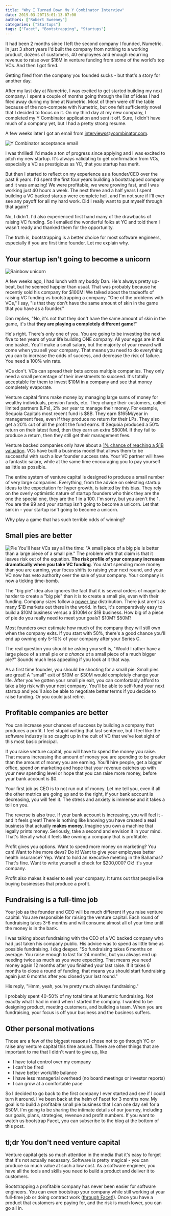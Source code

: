 ```yaml
---
title: "Why I Turned Down My Y Combinator Interview"
date: 2019-03-20T13:01:13-07:00
authors: ["Robert Sweeney"]
categories: ["Startups"]
tags: ["Facet", "Bootstrapping", "Startups"]
---
```


It had been 2 months since I left the second company I founded, Numetric. In just 3 short years I'd built the company from nothing to a working product, dozens of customers, 40 employees and enough recurring revenue to raise over $16M in venture funding from some of the world's top VCs. And then I got fired.

Getting fired from the company you founded sucks - but that's a story for another day.

After my last day at Numetric, I was excited to get started building my next company. I spent a couple of months going through the list of ideas I had filed away during my time at Numetric. Most of them were off the table because of the non-compete with Numetric, but one felt sufficiently novel that I decided to focus on it. On my third day at my new company, I completed my Y Combinator application and sent it off. Sure, I didn't have much of a company yet, but I had a pretty strong resume.

A few weeks later I got an email from interviews@ycombinator.com.

![Y Combinator acceptance email](/blog/uploads/y-combinator-email.jpg)

I was thrilled! I'd made a ton of progress since applying and I was excited to pitch my new startup. It's always validating to get confirmation from VCs, especially a VC as prestigious as YC, that you startup has merit. 

But then I started to reflect on my experience as a founder/CEO over the past 8 years.  I'd spent the first four years building a bootstrapped company and it was amazing! We were profitable, we were growing fast, and I was working just 40 hours a week. The next three and a half years I spent building a VC backed startup were complete hell, and I'm not sure if I'll ever see any payoff for all my hard work. Did I really want to put myself through that again?

No, I didn't. I'd also experienced first hand many of the drawbacks of raising VC funding. So I emailed the wonderful folks at YC and told them I wasn't ready and thanked them for the opportunity.

The truth is, bootstrapping is a better choice for most software engineers, especially if you are first time founder. Let me explain why.

## Your startup isn't going to become a unicorn
![Rainbow unicorn](/blog/uploads/rainbow-unicorn.png)

A few weeks ago, I had lunch with my buddy Dan. He's always pretty up-beat, but he seemed happier than usual. That was probably because he recently sold his company for $100M! We talked about the tradeoffs of raising VC funding vs bootstrapping a company. "One of the problems with VCs," I say, "is that they don't have the same amount of skin in the game that you have as a founder." 

Dan replies, "No, it's not that they don't have the same amount of skin in the game, it's that **they are playing a completely different game!**"

He's right. There's only one of you. You are going to be investing the next five to ten years of your life building ONE company. All your eggs are in this one basket. You'll make a small salary, but the majority of your reward will come when you sell your company. That means you need to do everything you can to increase the odds of success, and decrease the risk of failure. You need a 100% win rate. 

VCs don't. VCs can spread their bets across multiple companies. They only need a small percentage of their investments to succeed. It's totally acceptable for them to invest $10M in a company and see that money completely evaporate. 

Venture capital firms make money by managing large sums of money for wealthy individuals, pension funds, etc. They charge their customers, called limited partners (LPs), 2% per year to manage their money. For example, Sequoia Capitals most recent fund is $8B. They earn $165M/year in management fees, even if they produce no return for their LPs. They also get a 20% cut of all the profit the fund earns. If Sequoia produced a 50% return on their latest fund, then they earn an extra $800M. If they fail to produce a return, then they still get their management fees. 

Venture backed companies only have about a [1% chance of reaching a $1B valuation](https://www.cbinsights.com/research/unicorn-conversion-rate/). VCs have built a business model that allows them to be successful with such a low founder success rate. Your VC partner will have a fantastic salary, while at the same time encouraging you to pay yourself as little as possible.

The entire system of venture capital is designed to produce a small number of very large companies. Everything, from the advice on selecting startup ideas to the expectation for hyper growth, is tainted by this bias. They rely on the overly optimistic nature of startup founders who think they are the one the special one, they are the 1 in a 100. I'm sorry, but you aren't the 1. You are the 99 and your startup isn't going to become a unicorn. Let that sink in - your startup isn't going to become a unicorn.

Why play a game that has such terrible odds of winning?

## Small pies are better
![Pie](/blog/uploads/pie.jpg)
You'll hear VCs say all the time: "A small piece of a big pie is better than a large piece of a small pie." The problem with that claim is that it leaves risk out of the equation. **The risk profile of your company increases dramatically when you take VC funding**. You start spending more money than you are earning, your focus shifts to raising your next round, and your VC now has veto authority over the sale of your company. Your company is now a ticking time-bomb.

The "big pie" idea also ignores the fact that it is several orders of magnitude harder to create a "big pie" than it is to create a small pie, even with their funding. Company sizes follow a [power law](https://en.wikipedia.org/wiki/Power_law) distribution. There just aren't as many $1B markets out there in the world.  In fact, it's comparatively easy to build a $10M business versus a $100M or $1B business. How big of a piece of pie do you really need to meet your goals? $10M? $50M? 

Most founders over estimate how much of the company they will still own when the company exits. If you start with 50%, there's a good chance you'll end up owning only 5-10% of your company after your Series C.

The real question you should be asking yourself is, "Would I rather have a large piece of a small pie or *a chance at* a small piece of a much bigger pie?" Sounds much less appealing if you look at it that way.

As a first time founder, you should be shooting for a small pie. Small pies are great! A "small" exit of $10M or $30M would completely change your life. After you've gotten your small pie exit, you can comfortably afford to take a big risk with your next company. You'll be able to self-fund your next startup and you'll also be able to negotiate better terms if you decide to raise funding. Or you could just retire.

## Profitable companies are better

You can increase your chances of success by building a company that produces a profit. I feel stupid writing that last sentence, but I feel like the software industry is so caught up in the cult of VC that we've lost sight of this most basic principal. 

If you raise venture capital, you will have to spend the money you raise. That means increasing the amount of money you are spending to be greater than the amount of money you are earning. You'll hire people, get a bigger office, spend on marketing and hope that your revenue catches up with your new spending level or hope that you can raise more money, before your bank account is $0.

Your first job as CEO is to not run out of money. Let me tell you, even if all the other metrics are going up and to the right, if your bank account is decreasing, you will feel it. The stress and anxiety is immense and it takes a toll on you. 

The reverse is also true. If your bank account is increasing, you will feel it - and it feels great! There is nothing like knowing you have created a **real** business that actually **makes money**. Imagine you own a machine that legally prints money. Seriously, take a second and envision it in your mind. That's literally what it feels like owning a company that is profitable. 

Profit gives you options. Want to spend more money on marketing? You can! Want to hire more devs? Do it! Want to give your employees better health insurance? Yep. Want to hold an executive meeting in the Bahamas? That's fine. Want to write yourself a check for $200,000? Ok! It's your company.

Profit also makes it easier to sell your company. It turns out that people like buying businesses that produce a profit.

## Fundraising is a full-time job

Your job as the founder and CEO will be much different if you raise venture capital. You are responsible for raising the venture capital. Each round of fundraising takes 3-6 months and will consume almost all of your time until the money is in the bank. 

I was talking about fundraising with the CEO of a VC backed company who had just taken his company public. His advice was to spend as little time as possible fundraising. I dug deeper. "So fundraising takes 6 months on average. You raise enough to last for 24 months, but you always end up needing twice as much as you were expecting. That means you need money again 12 months after you finished your last raise. If it takes 6 months to close a round of funding, that means you should start fundraising again just 6 months after you closed your last round."

His reply, "Hmm, yeah, you're pretty much always fundraising."

I probably spent 40-50% of my total time at Numetric fundraising. Not exactly what I had in mind when I started the company. I wanted to be designing product, meeting customers, and building a team. When you are fundraising, your focus is off your business and the business suffers.

## Other personal motivations

Those are a few of the biggest reasons I chose not to go through YC or raise any venture capital this time around. There are other things that are important to me that I didn't want to give up, like

- I have total control over my company
- I can't be fired
- I have better work/life balance
- I have less managerial overhead (no board meetings or investor reports)
- I can grow at a comfortable pace

So I decided to go back to the first company I ever started and see if I could turn it around. I've been back at the helm of Facet for 3 months now. My goal is to build a profitable small pie business that I can one day sell for a $50M. I'm going to be sharing the intimate details of our journey, including our goals, plans, strategies, revenue and profit numbers. If you want to watch us bootstrap Facet, you can subscribe to the blog at the bottom of this post.

## tl;dr You don't need venture capital

Venture capital gets so much attention in the media that it's easy to forget that it's not actually necessary. Software is pretty magical - you can produce so much value at such a low cost. As a software engineer, you have all the tools and skills you need to build a product and deliver it to customers. 

Bootstrapping a profitable company has never been easier for software engineers. You can even bootstrap your company while still working at your full-time job or doing contract work ([through Facet!](http://www.facetdev.com)). Once you have a product that customers are paying for, and the risk is much lower, you can go all in.